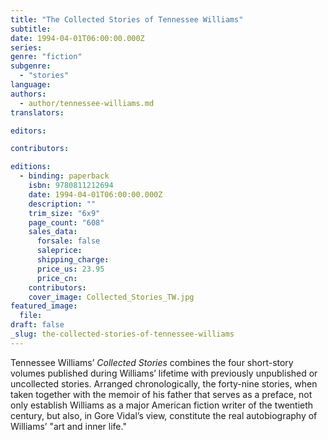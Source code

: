 ```yaml
---
title: "The Collected Stories of Tennessee Williams"
subtitle:
date: 1994-04-01T06:00:00.000Z
series:
genre: "fiction"
subgenre:
  - "stories"
language:
authors:
  - author/tennessee-williams.md
translators:

editors:

contributors:

editions:
  - binding: paperback
    isbn: 9780811212694
    date: 1994-04-01T06:00:00.000Z
    description: ""
    trim_size: "6x9"
    page_count: "608"
    sales_data:
      forsale: false
      saleprice:
      shipping_charge:
      price_us: 23.95
      price_cn:
    contributors:
    cover_image: Collected_Stories_TW.jpg
featured_image:
  file:
draft: false
_slug: the-collected-stories-of-tennessee-williams
---
```


Tennessee Williams’ _Collected Stories_ combines the four short-story volumes published during Williams’ lifetime with previously unpublished or uncollected stories. Arranged chronologically, the forty-nine stories, when taken together with the memoir of his father that serves as a preface, not only establish Williams as a major American fiction writer of the twentieth century, but also, in Gore Vidal’s view, constitute the real autobiography of Williams’ "art and inner life."

